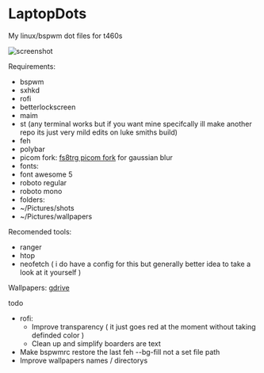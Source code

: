 # LaptopDots
My linux/bspwm dot files for t460s

![screenshot](https://github.com/NotPocky/LaptopDots/blob/master/showcase/2020-06-12-103320_1920x1080_scrot.png)

Requirements:
 * bspwm
 * sxhkd
 * rofi
 * betterlockscreen
 * maim
 * st (any terminal works but if you want mine specifcally ill make another repo its just very mild edits on luke smiths build)
 * feh
 * polybar
  * picom fork: [fs8trg picom fork](https://www.reddit.com/r/unixporn/comments/fs8trg/oc_comptonpicom_fork_with_both_tryone144s_dual/) for gaussian blur
 * fonts:
  * font awesome 5 
  * roboto regular 
  * roboto mono
 * folders:
  * ~/Pictures/shots
  * ~/Pictures/wallpapers
 
Recomended tools:
 * ranger
 * htop
 * neofetch ( i do have a config for this but generally better idea to take a look at it yourself )

Wallpapers: [gdrive](https://drive.google.com/drive/folders/1LVlYHzyFQ1vHvHAKT4yWaV4HbF9XLFbX?usp=sharing)

todo
* rofi:
  * Improve transparency ( it just goes red at the moment without taking definded color ) 
  * Clean up and simplify boarders are text
* Make bspwmrc restore the last feh --bg-fill not a set file path
* Improve wallpapers names / directorys

